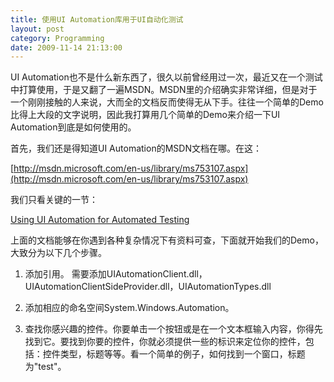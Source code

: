```yaml
---
title: 使用UI Automation库用于UI自动化测试
layout: post
category: Programming
date: 2009-11-14 21:13:00
---
```


UI Automation也不是什么新东西了，很久以前曾经用过一次，最近又在一个测试中打算使用，于是又翻了一遍MSDN。MSDN里的介绍确实非常详细，但是对于一个刚刚接触的人来说，大而全的文档反而使得无从下手。往往一个简单的Demo比得上大段的文字说明，因此我打算用几个简单的Demo来介绍一下UI Automation到底是如何使用的。

首先，我们还是得知道UI Automation的MSDN文档在哪。在这：
  
[http://msdn.microsoft.com/en-us/library/ms753107.aspx](http://msdn.microsoft.com/en-us/library/ms753107.aspx)

我们只看关键的一节：
  
[Using UI Automation for Automated Testing](http://msdn.microsoft.com/en-us/library/aa348551.aspx)

上面的文档能够在你遇到各种复杂情况下有资料可查，下面就开始我们的Demo，大致分为以下几个步骤。

1. 添加引用。 需要添加UIAutomationClient.dll，UIAutomationClientSideProvider.dll，UIAutomationTypes.dll

2. 添加相应的命名空间System.Windows.Automation。

3. 查找你感兴趣的控件。你要单击一个按钮或是在一个文本框输入内容，你得先找到它。要找到你要的控件，你就必须提供一些的标识来定位你的控件，包括：控件类型，标题等等。看一个简单的例子，如何找到一个窗口，标题为"test"。

<div class="cnblogs_code"><!--

Code highlighting produced by Actipro CodeHighlighter (freeware)

http://www.CodeHighlighter.com/

--><span style="color: #000000;">var&nbsp;desktop&nbsp;</span><span style="color: #000000;">=</span><span style="color: #000000;">&nbsp;AutomationElement.RootElement;&nbsp;</span><span style="color: #008000;">//</span><span style="color: #008000;">&nbsp;先找到根元素，可以认为是桌面</span><span style="color: #008000;">

</span><span style="color: #000000;">var&nbsp;condition&nbsp;</span><span style="color: #000000;">=</span><span style="color: #000000;">&nbsp;</span><span style="color: #0000ff;">new</span><span style="color: #000000;">&nbsp;PropertyCondition(AutomationElement.NameProperty,&nbsp;</span><span style="color: #800000;">"</span><span style="color: #800000;">test</span><span style="color: #800000;">"</span><span style="color: #000000;">);&nbsp;</span><span style="color: #008000;">//</span><span style="color: #008000;">&nbsp;定义我们的查找条件，名字是test</span><span style="color: #008000;">

</span><span style="color: #000000;">var&nbsp;window&nbsp;</span><span style="color: #000000;">=</span><span style="color: #000000;">&nbsp;desktop.FindFirst(TreeScope.Children,&nbsp;condition);&nbsp;</span><span style="color: #008000;">//</span><span style="color: #008000;">&nbsp;在桌面的子控件中查找第一个符合条件的窗体。</span></div>

UI Automation有一个配套的工具，用于查看控件的属性和事件，就是UI Spy，单个文件，绿色版，非常好用。

上面的PropertyCondtion是单个的属性条件，如果需要设置多个条件，可以使用AndContion对象。比如，我们在上面的window窗口中其中一个按钮，标题是"ok"：

<div class="cnblogs_code"><!--

Code highlighting produced by Actipro CodeHighlighter (freeware)

http://www.CodeHighlighter.com/

--><span style="color: #000000;">var&nbsp;btnCondition&nbsp;</span><span style="color: #000000;">=</span><span style="color: #000000;">&nbsp;</span><span style="color: #0000ff;">new</span><span style="color: #000000;">&nbsp;AndCondition(

&nbsp;&nbsp;&nbsp;&nbsp;&nbsp;&nbsp;&nbsp;&nbsp;&nbsp;&nbsp;&nbsp;&nbsp;&nbsp;&nbsp;&nbsp;&nbsp;</span><span style="color: #0000ff;">new</span><span style="color: #000000;">&nbsp;PropertyCondition(AutomationElement.ControlTypeProperty,&nbsp;ControlType.Button),

&nbsp;&nbsp;&nbsp;&nbsp;&nbsp;&nbsp;&nbsp;&nbsp;&nbsp;&nbsp;&nbsp;&nbsp;&nbsp;&nbsp;&nbsp;&nbsp;</span><span style="color: #0000ff;">new</span><span style="color: #000000;">&nbsp;PropertyCondition(AutomationElement.NameProperty,&nbsp;</span><span style="color: #800000;">"</span><span style="color: #800000;">ok</span><span style="color: #800000;">"</span><span style="color: #000000;">));</span></div>

我们最常用的几个属性就是AutomationID，ControlType，NameProperty了，这几个属性都可以在UI Spy里查到。

4. 如何触发控件的事件。比如，按钮的点击事件，窗口的拖动事件等等。好是来个简单的例子，也是最最常用的例子，按钮的点击：

<div class="cnblogs_code"><!--

Code highlighting produced by Actipro CodeHighlighter (freeware)

http://www.CodeHighlighter.com/

--><span style="color: #000000;">var&nbsp;button&nbsp;</span><span style="color: #000000;">=</span><span style="color: #000000;">&nbsp;window.FindFirst(TreeScope.Children,&nbsp;btnCondition);

var&nbsp;clickPattern&nbsp;</span><span style="color: #000000;">=</span><span style="color: #000000;">&nbsp;(InvokePattern)button.GetCurrentPattern(InvokePattern.Pattern);

clickPattern.Invoke();</span></div>

我们怎么知道一个控件有哪些Pattern呢，还是看UI Spy。在左边的树目录中右键需要查看的控件，选中&#8220;Control Patterns&#8221;就可以查看有哪些Pattern，并且可以进行测试。下面这个地址可以查看一共有哪些Control Pattern，需要用到的时候查一下就知道了：
  
[UI Automation Control Patterns Overview](http://msdn.microsoft.com/en-us/library/ms752362.aspx)&nbsp; 

总结：

可以看出，我上面的例子一共也没多少行，就把UI Automation的基本用法介绍了一遍，这些东西也是最最常使用到的，通常的情况也都能应付过去。如果需要更加深入的内容，就得自己去详细查看MSDN的文档了。

同时，也许你也会发现，这套库用起来比较烦琐，就是简单的查找一个控件也要花费我们不少功夫。所以，我们可以在这套库的基础上去做自己的扩展，编写出一套适合自己的UI自动化库。一个最常见的例子就是做一个安装程序的自动化，我们需要去点击上面的下一步按钮，按钮点击后会进行安装操作，这时候按钮是灰色的，安装完成后，按钮恢复可用状态，然后点击完成。因为需要等待完成按钮出现，在自动化实现过程中我们可以实现一个等待控件的通用函数：

<div class="cnblogs_code"><!--

Code highlighting produced by Actipro CodeHighlighter (freeware)

http://www.CodeHighlighter.com/

--><span style="color: #0000ff;">static</span><span style="color: #000000;">&nbsp;AutomationElement&nbsp;WaitForElement(AutomationElement&nbsp;parent,&nbsp;Condition&nbsp;condition,&nbsp;</span><span style="color: #0000ff;">int</span><span style="color: #000000;">&nbsp;milisecondTimeout)

{

&nbsp;&nbsp;&nbsp;&nbsp;var&nbsp;waitTime&nbsp;</span><span style="color: #000000;">=</span><span style="color: #000000;">&nbsp;</span><span style="color: #800080;">0</span><span style="color: #000000;">;

&nbsp;&nbsp;&nbsp;&nbsp;var&nbsp;element&nbsp;</span><span style="color: #000000;">=</span><span style="color: #000000;">&nbsp;parent.FindFirst(TreeScope.Children,&nbsp;condition);

&nbsp;&nbsp;&nbsp;&nbsp;</span><span style="color: #0000ff;">while</span><span style="color: #000000;">&nbsp;(element&nbsp;</span><span style="color: #000000;">==</span><span style="color: #000000;">&nbsp;</span><span style="color: #0000ff;">null</span><span style="color: #000000;">)

&nbsp;&nbsp;&nbsp;&nbsp;{

&nbsp;&nbsp;&nbsp;&nbsp;&nbsp;&nbsp;&nbsp;&nbsp;</span><span style="color: #0000ff;">if</span><span style="color: #000000;">&nbsp;(waitTime&nbsp;</span><span style="color: #000000;">&gt;=</span><span style="color: #000000;">&nbsp;milisecondTimeout)

&nbsp;&nbsp;&nbsp;&nbsp;&nbsp;&nbsp;&nbsp;&nbsp;{

&nbsp;&nbsp;&nbsp;&nbsp;&nbsp;&nbsp;&nbsp;&nbsp;&nbsp;&nbsp;&nbsp;&nbsp;</span><span style="color: #0000ff;">break</span><span style="color: #000000;">;

&nbsp;&nbsp;&nbsp;&nbsp;&nbsp;&nbsp;&nbsp;&nbsp;}

&nbsp;&nbsp;&nbsp;&nbsp;&nbsp;&nbsp;&nbsp;&nbsp;Thread.Sleep(</span><span style="color: #800080;">500</span><span style="color: #000000;">);

&nbsp;&nbsp;&nbsp;&nbsp;&nbsp;&nbsp;&nbsp;&nbsp;waitTime&nbsp;</span><span style="color: #000000;">+=</span><span style="color: #000000;">&nbsp;</span><span style="color: #800080;">500</span><span style="color: #000000;">;

&nbsp;&nbsp;&nbsp;&nbsp;&nbsp;&nbsp;&nbsp;&nbsp;element&nbsp;</span><span style="color: #000000;">=</span><span style="color: #000000;">&nbsp;parent.FindFirst(TreeScope.Children,&nbsp;condition);

&nbsp;&nbsp;&nbsp;&nbsp;}

&nbsp;&nbsp;&nbsp;&nbsp;</span><span style="color: #0000ff;">return</span><span style="color: #000000;">&nbsp;element;

}</span></div>

往往我们使用控件的Name属性来标识，因此，我们可以再一步封装一下：

<div class="cnblogs_code"><!--

Code highlighting produced by Actipro CodeHighlighter (freeware)

http://www.CodeHighlighter.com/

--><span style="color: #0000ff;">static</span><span style="color: #000000;">&nbsp;AutomationElement&nbsp;WaitForElement(</span><span style="color: #0000ff;">int</span><span style="color: #000000;">&nbsp;milisecondTimeout,&nbsp;</span><span style="color: #0000ff;">params</span><span style="color: #000000;">&nbsp;</span><span style="color: #0000ff;">string</span><span style="color: #000000;">[]&nbsp;controlTexts)

{

&nbsp;&nbsp;&nbsp;&nbsp;var&nbsp;waitTime&nbsp;</span><span style="color: #000000;">=</span><span style="color: #000000;">&nbsp;</span><span style="color: #800080;">0</span><span style="color: #000000;">;

&nbsp;&nbsp;&nbsp;&nbsp;AutomationElement&nbsp;child&nbsp;</span><span style="color: #000000;">=</span><span style="color: #000000;">&nbsp;</span><span style="color: #0000ff;">null</span><span style="color: #000000;">;

&nbsp;&nbsp;&nbsp;&nbsp;</span><span style="color: #0000ff;">while</span><span style="color: #000000;">&nbsp;(</span><span style="color: #0000ff;">true</span><span style="color: #000000;">)

&nbsp;&nbsp;&nbsp;&nbsp;{

&nbsp;&nbsp;&nbsp;&nbsp;&nbsp;&nbsp;&nbsp;&nbsp;var&nbsp;parent&nbsp;</span><span style="color: #000000;">=</span><span style="color: #000000;">&nbsp;AutomationElement.RootElement;

&nbsp;&nbsp;&nbsp;&nbsp;&nbsp;&nbsp;&nbsp;&nbsp;var&nbsp;founded&nbsp;</span><span style="color: #000000;">=</span><span style="color: #000000;">&nbsp;</span><span style="color: #0000ff;">true</span><span style="color: #000000;">;

&nbsp;&nbsp;&nbsp;&nbsp;&nbsp;&nbsp;&nbsp;&nbsp;</span><span style="color: #0000ff;">foreach</span><span style="color: #000000;">&nbsp;(var&nbsp;text&nbsp;</span><span style="color: #0000ff;">in</span><span style="color: #000000;">&nbsp;controlTexts)

&nbsp;&nbsp;&nbsp;&nbsp;&nbsp;&nbsp;&nbsp;&nbsp;{

&nbsp;&nbsp;&nbsp;&nbsp;&nbsp;&nbsp;&nbsp;&nbsp;&nbsp;&nbsp;&nbsp;&nbsp;child&nbsp;</span><span style="color: #000000;">=</span><span style="color: #000000;">&nbsp;WaitForElement(parent,&nbsp;text,&nbsp;</span><span style="color: #800080;">10</span><span style="color: #000000;">);

&nbsp;&nbsp;&nbsp;&nbsp;&nbsp;&nbsp;&nbsp;&nbsp;&nbsp;&nbsp;&nbsp;&nbsp;</span><span style="color: #0000ff;">if</span><span style="color: #000000;">&nbsp;(child&nbsp;</span><span style="color: #000000;">==</span><span style="color: #000000;">&nbsp;</span><span style="color: #0000ff;">null</span><span style="color: #000000;">)

&nbsp;&nbsp;&nbsp;&nbsp;&nbsp;&nbsp;&nbsp;&nbsp;&nbsp;&nbsp;&nbsp;&nbsp;{

&nbsp;&nbsp;&nbsp;&nbsp;&nbsp;&nbsp;&nbsp;&nbsp;&nbsp;&nbsp;&nbsp;&nbsp;&nbsp;&nbsp;&nbsp;&nbsp;founded&nbsp;</span><span style="color: #000000;">=</span><span style="color: #000000;">&nbsp;</span><span style="color: #0000ff;">false</span><span style="color: #000000;">;

&nbsp;&nbsp;&nbsp;&nbsp;&nbsp;&nbsp;&nbsp;&nbsp;&nbsp;&nbsp;&nbsp;&nbsp;&nbsp;&nbsp;&nbsp;&nbsp;</span><span style="color: #0000ff;">break</span><span style="color: #000000;">;

&nbsp;&nbsp;&nbsp;&nbsp;&nbsp;&nbsp;&nbsp;&nbsp;&nbsp;&nbsp;&nbsp;&nbsp;}

&nbsp;&nbsp;&nbsp;&nbsp;&nbsp;&nbsp;&nbsp;&nbsp;&nbsp;&nbsp;&nbsp;&nbsp;parent&nbsp;</span><span style="color: #000000;">=</span><span style="color: #000000;">&nbsp;child;

&nbsp;&nbsp;&nbsp;&nbsp;&nbsp;&nbsp;&nbsp;&nbsp;}

&nbsp;&nbsp;&nbsp;&nbsp;&nbsp;&nbsp;&nbsp;&nbsp;</span><span style="color: #0000ff;">if</span><span style="color: #000000;">&nbsp;(founded)

&nbsp;&nbsp;&nbsp;&nbsp;&nbsp;&nbsp;&nbsp;&nbsp;{

&nbsp;&nbsp;&nbsp;&nbsp;&nbsp;&nbsp;&nbsp;&nbsp;&nbsp;&nbsp;&nbsp;&nbsp;</span><span style="color: #0000ff;">break</span><span style="color: #000000;">;

&nbsp;&nbsp;&nbsp;&nbsp;&nbsp;&nbsp;&nbsp;&nbsp;}

&nbsp;&nbsp;&nbsp;&nbsp;&nbsp;&nbsp;&nbsp;&nbsp;</span><span style="color: #0000ff;">if</span><span style="color: #000000;">&nbsp;(waitTime&nbsp;</span><span style="color: #000000;">&gt;=</span><span style="color: #000000;">&nbsp;milisecondTimeout)

&nbsp;&nbsp;&nbsp;&nbsp;&nbsp;&nbsp;&nbsp;&nbsp;{

&nbsp;&nbsp;&nbsp;&nbsp;&nbsp;&nbsp;&nbsp;&nbsp;&nbsp;&nbsp;&nbsp;&nbsp;child&nbsp;</span><span style="color: #000000;">=</span><span style="color: #000000;">&nbsp;</span><span style="color: #0000ff;">null</span><span style="color: #000000;">;

&nbsp;&nbsp;&nbsp;&nbsp;&nbsp;&nbsp;&nbsp;&nbsp;&nbsp;&nbsp;&nbsp;&nbsp;</span><span style="color: #0000ff;">break</span><span style="color: #000000;">;

&nbsp;&nbsp;&nbsp;&nbsp;&nbsp;&nbsp;&nbsp;&nbsp;}

&nbsp;&nbsp;&nbsp;&nbsp;&nbsp;&nbsp;&nbsp;&nbsp;Thread.Sleep(</span><span style="color: #800080;">500</span><span style="color: #000000;">);

&nbsp;&nbsp;&nbsp;&nbsp;&nbsp;&nbsp;&nbsp;&nbsp;waitTime&nbsp;</span><span style="color: #000000;">+=</span><span style="color: #000000;">&nbsp;</span><span style="color: #800080;">500</span><span style="color: #000000;">;

&nbsp;&nbsp;&nbsp;&nbsp;}

&nbsp;&nbsp;&nbsp;&nbsp;

&nbsp;&nbsp;&nbsp;&nbsp;</span><span style="color: #0000ff;">return</span><span style="color: #000000;">&nbsp;child;

}</span></div>

&nbsp;因此，我就可以这样来等待一个控件的出现：

<div class="cnblogs_code"><!--

Code highlighting produced by Actipro CodeHighlighter (freeware)

http://www.CodeHighlighter.com/

--><span style="color: #000000;">var&nbsp;btn&nbsp;</span><span style="color: #000000;">=</span><span style="color: #000000;">&nbsp;WaitForElement(</span><span style="color: #800080;">5000</span><span style="color: #000000;">,&nbsp;</span><span style="color: #800000;">"</span><span style="color: #800000;">安装向导</span><span style="color: #800000;">"</span><span style="color: #000000;">,&nbsp;</span><span style="color: #800000;">"</span><span style="color: #800000;">完成</span><span style="color: #800000;">"</span><span style="color: #000000;">);</span></div>

甚至可以把按钮的点击也封装，封装成下面的方式调用，就像在AutoIt脚本里一样简单：
<div class="cnblogs_code"><!--

Code highlighting produced by Actipro CodeHighlighter (freeware)
http://www.CodeHighlighter.com/

--><span style="color: #000000;">Click(</span><span style="color: #800000;">"</span><span style="color: #800000;">安装向导</span><span style="color: #800000;">"</span><span style="color: #000000;">,&nbsp;</span><span style="color: #800000;">"</span><span style="color: #800000;">完成</span><span style="color: #800000;">"</span><span style="color: #000000;">);</span></div>

最后，其实我想说的是，在codeplex上，有一个开源项目White，对UI Automation进行了一些易用性上的封装，非常值得我们去学习和参考，甚至直接拿来使用。下一篇我们将继续学习White测试框架，敬请关注。 
